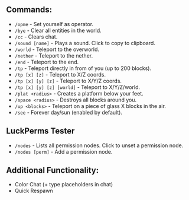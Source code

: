 ## Commands:
* `/opme` - Set yourself as operator.
* `/bye` - Clear all entities in the world.
* `/cc` - Clears chat.
* `/sound [name]` - Plays a sound. Click to copy to clipboard.
* `/world` - Teleport to the overworld.
* `/nether` - Teleport to the nether.
* `/end` - Teleport to the end.
* `/tp` - Teleport directly in from of you (up to 200 blocks).
* `/tp [x] [z]` - Teleport to X/Z coords.
* `/tp [x] [y] [z]` - Teleport to X/Y/Z coords.
* `/tp [x] [y] [z] [world]` - Teleport to X/Y/Z/world.
* `/plat <radius>` - Creates a platform below your feet.
* `/space <radius>` - Destroys all blocks around you.
* `/up <blocks>` - Teleport on a piece of glass X blocks in the air.
* `/see` - Forever day/sun (enabled by default).

## LuckPerms Tester
* `/nodes` - Lists all permission nodes. Click to unset a permission node.
* `/nodes [perm]` - Add a permission node.

## Additional Functionality:
* Color Chat (+ type placeholders in chat)
* Quick Respawn
